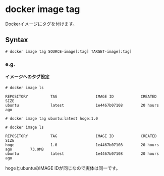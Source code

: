 # docker image tag
Dockerイメージにタグを付けます。
## Syntax
```
# docker image tag SOURCE-image[:tag] TARGET-image[:tag]
```
### e.g.
#### イメージへのタグ設定
```
# docker image ls
```
```
REPOSITORY          TAG                 IMAGE ID            CREATED             SIZE
ubuntu              latest              1e4467b07108        20 hours ago
```
```
# docker image tag ubuntu:latest hoge:1.0
```
```
# docker image ls
```
```
REPOSITORY          TAG                 IMAGE ID            CREATED             SIZE
hoge                1.0                 1e4467b07108        20 hours ago        73.9MB
ubuntu              latest              1e4467b07108        20 hours ago
```
hogeとubuntuのIMAGE IDが同じなので実体は同一です。
